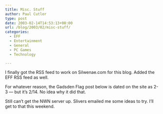 ```yaml
---
title: Misc. Stuff
author: Paul Cutler
type: post
date: 2003-02-14T14:53:13+00:00
url: /blog/2003/02/misc-stuff/
categories:
  - EFF
  - Entertainment
  - General
  - PC Games
  - Technology

---
```

I finally got the RSS feed to work on Silwenae.com for this blog. Added the EFF RSS feed as well.

For whatever reason, the Gadsden Flag post below is dated on the site as 2-3 &#8212; but it&#8217;s 2/14. No idea why it did that.

Still can&#8217;t get the NWN server up. Slivers emailed me some ideas to try. I&#8217;ll get to that this weekend.